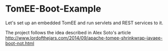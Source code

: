 TomEE-Boot-Example
==================

Let's set up an embedded TomEE and run servlets and REST services to it.

The project follows the idea described in Alex Soto's article http://www.lordofthejars.com/2014/09/apache-tomee-shrinkwrap-javaee-boot-not.html
